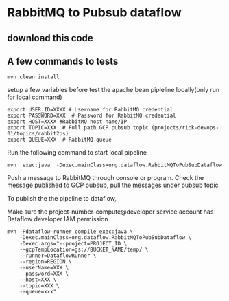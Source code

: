 # RabbitMQ to Pubsub dataflow

## download this code
## A few commands to tests
```
mvn clean install
```

setup a few variables before test the apache bean pipleline locally(only run for local command)
```
export USER_ID=XXXX # Username for RabbitMQ credential
export PASSWORD=XXX  # Password for RabbitMQ credential
export HOST=XXXX #RabbitMQ host name/IP
export TOPIC=XXX  # Full path GCP pubsub topic (projects/rick-devops-01/topics/rabbit2ps)
export QUEUE=XXX  # RabbitMQ queue
```
Run the following command to start local pipeline
```
mvn  exec:java  -Dexec.mainClass=org.dataflow.RabbitMQToPubSubDataflow
```
Push a message to RabbitMQ through console or program. 
Check the message published to GCP pubsub, pull the messages under pubsub topic

To publish the the pipeline to dataflow, 

Make sure the project-number-compute@developer service account has Dataflow developer IAM permission

```
mvn -Pdataflow-runner compile exec:java \
    -Dexec.mainClass=org.dataflow.RabbitMQToPubSubDataflow \
    -Dexec.args="--project=PROJECT_ID \
    --gcpTempLocation=gs://BUCKET_NAME/temp/ \
    --runner=DataflowRunner \
    --region=REGION \
    --userName=XXX \
    --password=XXX \
    --host=XXX \
    --topic=XXX \
    --queue=xxx" 
```

